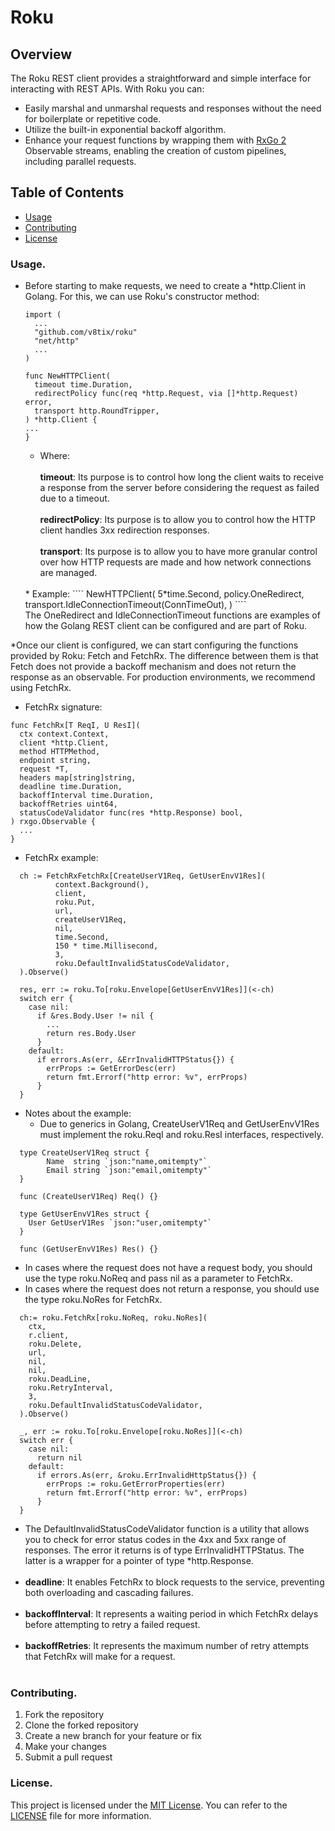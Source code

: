 # Roku

## Overview

The Roku REST client provides a straightforward and simple interface for interacting with REST APIs. With Roku you can:

* Easily marshal and unmarshal requests and responses without the need for boilerplate or repetitive code.
* Utilize the built-in exponential backoff algorithm.
* Enhance your request functions by wrapping them with [RxGo 2](https://github.com/ReactiveX/RxGo) Observable streams, enabling the creation of custom pipelines, including parallel requests.

## Table of Contents

- [Usage](#usage)
- [Contributing](#contributing)
- [License](#license)

### Usage.

* Before starting to make requests, we need to create a *http.Client in Golang. For this, we can use Roku's constructor
  method:
  ````
  import (
    ...
    "github.com/v8tix/roku"
    "net/http"
    ...
  )
  
  func NewHTTPClient(
    timeout time.Duration,
    redirectPolicy func(req *http.Request, via []*http.Request) error,
    transport http.RoundTripper,
  ) *http.Client {
  ...
  }
  ```` 
  
  * Where:<br>
  <br>**timeout**: Its purpose is to control how long the client waits to receive a response from the server before considering the request as failed due to a timeout.<br>
  <br>**redirectPolicy**: Its purpose is to allow you to control how the HTTP client handles 3xx redirection responses.<br>
  <br>**transport**: Its purpose is to allow you to have more granular control over how HTTP requests are made and how network connections are managed.<br>
  <br>
    * Example:
      ````
      NewHTTPClient(
        5*time.Second,
        policy.OneRedirect,
        transport.IdleConnectionTimeout(ConnTimeOut),
      )
      ```` 
  <br>The OneRedirect and IdleConnectionTimeout functions are examples of how the Golang REST client can be configured and are part of Roku.<br>    

*Once our client is configured, we can start configuring the functions provided by Roku: Fetch and FetchRx. The difference between them is that Fetch does not provide a backoff mechanism and does not return the response as an observable. For production environments, we recommend using FetchRx.

  * FetchRx signature:<br>
````
func FetchRx[T ReqI, U ResI](
  ctx context.Context,
  client *http.Client,
  method HTTPMethod,
  endpoint string,
  request *T,
  headers map[string]string,
  deadline time.Duration,
  backoffInterval time.Duration,
  backoffRetries uint64,
  statusCodeValidator func(res *http.Response) bool,
) rxgo.Observable {
  ...
}
````
  * FetchRx example:<br>

````
  ch := FetchRxFetchRx[CreateUserV1Req, GetUserEnvV1Res](
          context.Background(),
          client,
          roku.Put,
          url,
          createUserV1Req,
          nil,
          time.Second,
          150 * time.Millisecond,
          3,
          roku.DefaultInvalidStatusCodeValidator,
  ).Observe()

  res, err := roku.To[roku.Envelope[GetUserEnvV1Res]](<-ch)
  switch err {
    case nil:
      if &res.Body.User != nil {
        ...  
        return res.Body.User
      }
    default:
      if errors.As(err, &ErrInvalidHTTPStatus{}) {
        errProps := GetErrorDesc(err)
        return fmt.Errorf("http error: %v", errProps)      
      }
  }
```` 
* Notes about the example:<br>
  * Due to generics in Golang, CreateUserV1Req and GetUserEnvV1Res must implement the roku.ReqI and roku.ResI interfaces, respectively.
````
  type CreateUserV1Req struct {
		Name  string `json:"name,omitempty"`
		Email string `json:"email,omitempty"`
  }
  
  func (CreateUserV1Req) Req() {}
  
  type GetUserEnvV1Res struct {
    User GetUserV1Res `json:"user,omitempty"`
  }
  
  func (GetUserEnvV1Res) Res() {}
```` 
  * In cases where the request does not have a request body, you should use the type roku.NoReq and pass nil as a parameter to FetchRx.
  * In cases where the request does not return a response, you should use the type roku.NoRes for FetchRx.
````
  ch:= roku.FetchRx[roku.NoReq, roku.NoRes](
    ctx,
    r.client,
    roku.Delete,
    url,
    nil,
    nil,
    roku.DeadLine,
    roku.RetryInterval,
    3,
    roku.DefaultInvalidStatusCodeValidator,
  ).Observe()

  _, err := roku.To[roku.Envelope[roku.NoRes]](<-ch)
  switch err {
    case nil:
      return nil
    default:
      if errors.As(err, &roku.ErrInvalidHttpStatus{}) {
        errProps := roku.GetErrorProperties(err)
        return fmt.Errorf("http error: %v", errProps)
      }
  }
```` 
  * The DefaultInvalidStatusCodeValidator function is a utility that allows you to check for error status codes in the 4xx and 5xx range of responses. The error it returns is of type ErrInvalidHTTPStatus. The latter is a wrapper for a pointer of type *http.Response.<br>
    <br>
  * **deadline**: It enables FetchRx to block requests to the service, preventing both overloading and cascading failures.<br>
    <br>
  * **backoffInterval**: It represents a waiting period in which FetchRx delays before attempting to retry a failed request.<br>
      <br>
  * **backoffRetries**: It represents the maximum number of retry attempts that FetchRx will make for a request.<br>
      <br>

### Contributing.

1. Fork the repository
2. Clone the forked repository
3. Create a new branch for your feature or fix
4. Make your changes
5. Submit a pull request

### License.

This project is licensed under the [MIT License](https://opensource.org/license/mit/). You can refer to the [LICENSE](LICENSE) file for more information.
